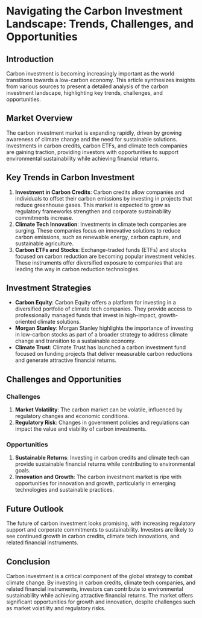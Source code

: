 # Navigating the Carbon Investment Landscape: Trends, Challenges, and Opportunities

## Introduction

Carbon investment is becoming increasingly important as the world transitions towards a low-carbon economy. This article synthesizes insights from various sources to present a detailed analysis of the carbon investment landscape, highlighting key trends, challenges, and opportunities.

## Market Overview

The carbon investment market is expanding rapidly, driven by growing awareness of climate change and the need for sustainable solutions. Investments in carbon credits, carbon ETFs, and climate tech companies are gaining traction, providing investors with opportunities to support environmental sustainability while achieving financial returns.

## Key Trends in Carbon Investment

1. **Investment in Carbon Credits**: Carbon credits allow companies and individuals to offset their carbon emissions by investing in projects that reduce greenhouse gases. This market is expected to grow as regulatory frameworks strengthen and corporate sustainability commitments increase.
2. **Climate Tech Innovation**: Investments in climate tech companies are surging. These companies focus on innovative solutions to reduce carbon emissions, such as renewable energy, carbon capture, and sustainable agriculture.
3. **Carbon ETFs and Stocks**: Exchange-traded funds (ETFs) and stocks focused on carbon reduction are becoming popular investment vehicles. These instruments offer diversified exposure to companies that are leading the way in carbon reduction technologies.

## Investment Strategies

- **Carbon Equity**: Carbon Equity offers a platform for investing in a diversified portfolio of climate tech companies. They provide access to professionally managed funds that invest in high-impact, growth-oriented climate solutions.
- **Morgan Stanley**: Morgan Stanley highlights the importance of investing in low-carbon stocks as part of a broader strategy to address climate change and transition to a sustainable economy.
- **Climate Trust**: Climate Trust has launched a carbon investment fund focused on funding projects that deliver measurable carbon reductions and generate attractive financial returns.

## Challenges and Opportunities

### Challenges

1. **Market Volatility**: The carbon market can be volatile, influenced by regulatory changes and economic conditions.
2. **Regulatory Risk**: Changes in government policies and regulations can impact the value and viability of carbon investments.

### Opportunities

1. **Sustainable Returns**: Investing in carbon credits and climate tech can provide sustainable financial returns while contributing to environmental goals.
2. **Innovation and Growth**: The carbon investment market is ripe with opportunities for innovation and growth, particularly in emerging technologies and sustainable practices.

## Future Outlook

The future of carbon investment looks promising, with increasing regulatory support and corporate commitments to sustainability. Investors are likely to see continued growth in carbon credits, climate tech innovations, and related financial instruments.

## Conclusion

Carbon investment is a critical component of the global strategy to combat climate change. By investing in carbon credits, climate tech companies, and related financial instruments, investors can contribute to environmental sustainability while achieving attractive financial returns. The market offers significant opportunities for growth and innovation, despite challenges such as market volatility and regulatory risks.
